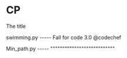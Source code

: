 # CP
The title

swimming.py ----- Fall for code 3.0 @codechef

Min_path.py ----- """""""""""""""""""""""""""
